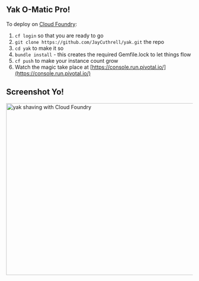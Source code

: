 ## Yak O-Matic Pro!

To deploy on [Cloud Foundry](https://console.run.pivotal.io/download_cli):

1. `cf login` so that you are ready to go
2. `git clone https://github.com/JayCuthrell/yak.git` the repo
3. `cd yak` to make it so
4. `bundle install` - this creates the required Gemfile.lock to let things flow
5. `cf push` to make your instance count grow
6. Watch the magic take place at [https://console.run.pivotal.io/](https://console.run.pivotal.io/)

## Screenshot Yo!

<a href="http://www.flickr.com/photos/jcuthrell/11407051255/" title="yak shaving with Cloud Foundry by qthrul, on Flickr"><img src="http://farm8.staticflickr.com/7447/11407051255_8dbf99aecc_o.png" width="577" height="464" alt="yak shaving with Cloud Foundry"></a>
